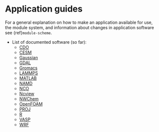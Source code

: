 # Application guides

For a general explanation on how to make an application available for use, the
module system, and information about changes in application software see
{ref}`module-scheme`.

* List of documented software (so far):
    * [CDO](application_guides/cdo.md)
    * [CESM](application_guides/cesm.md)
    * [Gaussian](application_guides/gaussian/gaussian.md)
    * [GDAL](application_guides/gdal.md)
    * [Gromacs](application_guides/gromacs.md)
    * [LAMMPS](application_guides/lammps.md)
    * [MATLAB](application_guides/matlab.md)
    * [NAMD](application_guides/namd.md)
    * [NCO](application_guides/nco.md)
    * [Ncview](application_guides/ncview.md)
    * [NWChem](application_guides/nwchem.md)
    * [OpenFOAM](application_guides/openfoam.md)
    * [PROJ](application_guides/proj.md)
    * [R](userinstallsw/R.md)
    * [VASP](application_guides/vasp.md)
    * [WRF](application_guides/wrf.md)

